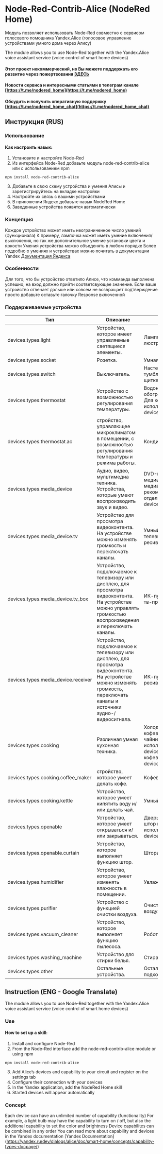 # Node-Red-Contrib-Alice (NodeRed Home)

Модуль позволяет использовать Node-Red совместно с сервисом голосового помошника Yandex.Alice (голосовое управление устройствами умного дома через Алису)

The module allows you to use Node-Red together with the Yandex.Alice voice assistant service (voice control of smart home devices)



#### Этот проект некоммерческий, но Вы можете поддержать его развитие через пожертвования [ЗДЕСЬ](https://dialogs.yandex.ru/store/skills/d4f5cc21-nodered-home?action=donation)

#### Новости сервиса и интересными статьями в телеграм канале [https://t.me/nodered_home](https://t.me/nodered_home)

#### Обсудить и получить оперативную поддержку [https://t.me/nodered_home_chat](https://t.me/nodered_home_chat)

## Инструкция (RUS)
### Использование 
#### Как настроить навык:
1. Установите и настройте Node-Red
2. Из интерфейса Node-Red добавьте модуль node-red-contrib-alice или с использованием npm
```
npm install node-red-contrib-alice
```
3. Добавьте в свою схему устройства и умения Алисы и зарегистрируйтесь на вкладке настройки 
4. Настройте их связь с вашими устройствами
5. В приложении Яндекс добавьте навык NodeRed Home
6. Заведенные устройства появятся автоматически

### Концепция
Кождое устройство может иметь неограниченное число умений (функционала)
К примеру, лампочка может иметь умение включения/выклюяения, но так же дополнительное умение установки цвета и яркости 
Умения устройства можно объеденять в любом порядке 
Более подробно о умениях и устройствах можно почитать в документации Yandex [Документация Яндекса](https://yandex.ru/dev/dialogs/alice/doc/smart-home/concepts/capability-types-docpage/)

### Особенности
Для того, что бы устройство ответило Алисе, что комманда выполнена успешно, на вход должно прийти соответсвующее значение.
Если ваше устройство отвечает дольше или совсем не возвращает подтверждение просто добавьте оставьте галочку Response включенной

### Поддерживаемые устройства
Тип	| Описание | Пример устройства
---|---|---
devices.types.light	| Устройство, которое имеет управляемые светящиеся элементы. | Лампочка, светильник, ночник, люстра.
devices.types.socket | Розетка. | Умная розетка.
devices.types.switch | Выключатель. | Настенный выключатель света, тумблер, автомат в электрическом щитке, умное реле.
devices.types.thermostat | Устройство с возможностью регулирования температуры. | Водонагреватель, теплый пол, обогреватель, электровентилятор. Для кондиционера рекомендуется использовать отдельный тип devices.types.thermostat.ac.
devices.types.thermostat.ac | стройство, управляющее микроклиматом в помещении, с возможностью регулирования температуры и режима работы. | Кондиционер.
devices.types.media_device | Аудио, видео, мультимедиа техника. Устройства, которые умеют воспроизводить звук и видео. | DVD-плеер, ресивер, медиаприставка и другие медиаустройства. Для телевизора рекомендуется использовать отдельный тип devices.types.media_device.tv.
devices.types.media_device.tv | Устройство для просмотра видеоконтента. На устройстве можно изменять громкость и переключать каналы. | Умный телевизор, ИК-пульт от телевизора, медиа-приставка, ресивер.
devices.types.media_device.tv_box | Устройство, подключаемое к телевизору или дисплею, для просмотра видеоконтента. На устройстве можно управлять громкостью воспроизведения и переключать каналы. | ИК-пульт от тв-приставки, умная тв-приставка.
devices.types.media_device.receiver | Устройство, подключаемое к телевизору или дисплею, для просмотра видеоконтента. На устройстве можно изменять громкость, переключать каналы и источники аудио-/видеосигнала. | ИК-пульт от ресивера, AV-ресивер, спутниковый ресивер.
devices.types.cooking | Различная умная кухонная техника. | Холодильник, духовой шкаф, кофеварка, мультиварка. Для чайника рекомендуется использовать отдельный тип devices.types.cooking.kettle, для кофеварки — devices.types.cooking.coffee_maker.
devices.types.cooking.coffee_maker	| стройство, которое умеет делать кофе. | Кофеварка, кофемашина.
devices.types.cooking.kettle | Устройство, которое умеет кипятить воду и/или делать чай. | Умный чайник, термопот.
devices.types.openable | Устройство, которое умеет открываться и/или закрываться. | Дверь, ворота, окно, ставни. Для штор и жалюзи рекомендуется использовать отдельный тип devices.types.openable.curtain.
devices.types.openable.curtain | Устройство, которое выполняет функцию штор. | Шторы, жалюзи.
devices.types.humidifier | Устройство, которое умеет изменять влажность в помещении. | Увлажнитель воздуха.
devices.types.purifier | Устройство с функцией очистки воздуха. | Очиститель воздуха, мойка воздуха.
devices.types.vacuum_cleaner | Устройство, которое выполняет функцию пылесоса. | Робот-пылесос.
devices.types.washing_machine | Устройство для стирки белья. | Стиральная машина.
devices.types.other	| Остальные устройства. | Остальные устройства, не подходящие под типы выше. 

## Instruction (ENG - Google Translate)
The module allows you to use Node-Red together with the Yandex.Alice voice assistant service (voice control of smart home devices)

### Use
#### How to set up a skill:
1. Install and configure Node-Red
2. From the Node-Red interface add the node-red-contrib-alice module or using npm
```
npm install node-red-contrib-alice
```
3. Add Alice’s devices and capability to your circuit and register on the settings tab
4. Configure their connection with your devices
5. In the Yandex application, add the NodeRed Home skill
6. Started devices will appear automatically

### Concept
Each device can have an unlimited number of capability (functionality)
For example, a light bulb may have the capability to turn on / off, but also the additional capability to set the color and brightness
Device capabilites can be combined in any order
You can read more about capability and devices in the Yandex documentation [Yandex Documentation] (https://yandex.ru/dev/dialogs/alice/doc/smart-home/concepts/capability-types-docpage/)
